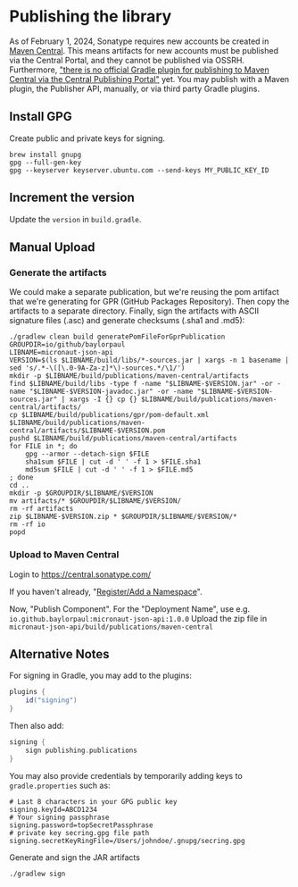 # Publishing the library

As of February 1, 2024, Sonatype requires new accounts be created in [Maven Central](https://central.sonatype.com).
This means artifacts for new accounts must be published via the Central Portal, and they cannot be published via OSSRH.
Furthermore, ["there is no official Gradle plugin for publishing to Maven Central via the Central Publishing Portal"](https://central.sonatype.org/publish/publish-portal-gradle/)
yet. You may publish with a Maven plugin, the Publisher API, manually, or via third party Gradle plugins.

## Install GPG

Create public and private keys for signing.

	brew install gnupg
	gpg --full-gen-key
	gpg --keyserver keyserver.ubuntu.com --send-keys MY_PUBLIC_KEY_ID

## Increment the version

Update the `version` in `build.gradle`.

## Manual Upload

### Generate the artifacts

We could make a separate publication, but we're reusing the pom artifact that we're generating for GPR (GitHub Packages Repository).
Then copy the artifacts to a separate directory.
Finally, sign the artifacts with ASCII signature files (.asc) and generate checksums (.sha1 and .md5):

	./gradlew clean build generatePomFileForGprPublication
	GROUPDIR=io/github/baylorpaul
	LIBNAME=micronaut-json-api
	VERSION=$(ls $LIBNAME/build/libs/*-sources.jar | xargs -n 1 basename | sed 's/.*-\([\.0-9A-Za-z]*\)-sources.*/\1/')
	mkdir -p $LIBNAME/build/publications/maven-central/artifacts
	find $LIBNAME/build/libs -type f -name "$LIBNAME-$VERSION.jar" -or -name "$LIBNAME-$VERSION-javadoc.jar" -or -name "$LIBNAME-$VERSION-sources.jar" | xargs -I {} cp {} $LIBNAME/build/publications/maven-central/artifacts/
	cp $LIBNAME/build/publications/gpr/pom-default.xml $LIBNAME/build/publications/maven-central/artifacts/$LIBNAME-$VERSION.pom
	pushd $LIBNAME/build/publications/maven-central/artifacts
	for FILE in *; do
		gpg --armor --detach-sign $FILE
		sha1sum $FILE | cut -d ' ' -f 1 > $FILE.sha1
		md5sum $FILE | cut -d ' ' -f 1 > $FILE.md5
	; done
	cd ..
	mkdir -p $GROUPDIR/$LIBNAME/$VERSION
	mv artifacts/* $GROUPDIR/$LIBNAME/$VERSION/
	rm -rf artifacts
	zip $LIBNAME-$VERSION.zip * $GROUPDIR/$LIBNAME/$VERSION/*
	rm -rf io
	popd

### Upload to Maven Central

Login to https://central.sonatype.com/

If you haven't already, "[Register/Add a Namespace](https://blog.samzhu.dev/2024/04/20/Publishing-Your-Package-to-Maven-Central-in-2024/#Register-a-Namespace)".

Now, "Publish Component". For the "Deployment Name", use e.g. `io.github.baylorpaul:micronaut-json-api:1.0.0`
Upload the zip file in `micronaut-json-api/build/publications/maven-central`

## Alternative Notes

For signing in Gradle, you may add to the plugins:
```groovy
plugins {
	id("signing")
}
```

Then also add:
```groovy
signing {
    sign publishing.publications
}
```

You may also provide credentials by temporarily adding keys to `gradle.properties` such as:
```properties
# Last 8 characters in your GPG public key
signing.keyId=ABCD1234
# Your signing passphrase
signing.password=topSecretPassphrase
# private key secring.gpg file path
signing.secretKeyRingFile=/Users/johndoe/.gnupg/secring.gpg
```

Generate and sign the JAR artifacts

	./gradlew sign
